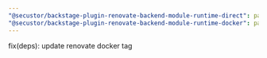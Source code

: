 ```yaml
---
"@secustor/backstage-plugin-renovate-backend-module-runtime-direct": patch
"@secustor/backstage-plugin-renovate-backend-module-runtime-docker": patch
---
```


fix(deps): update renovate docker tag
